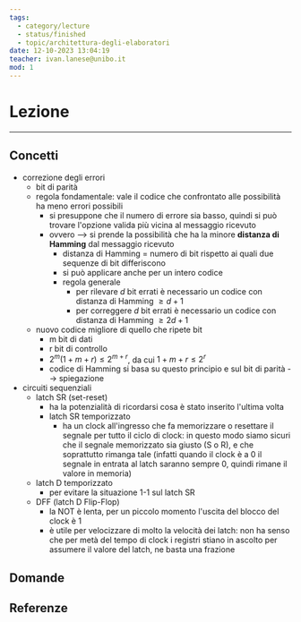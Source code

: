 ```yaml
---
tags:
  - category/lecture
  - status/finished
  - topic/architettura-degli-elaboratori
date: 12-10-2023 13:04:19
teacher: ivan.lanese@unibo.it
mod: 1
---
```

# Lezione
---
## Concetti
- correzione degli errori
	- bit di parità
	- regola fondamentale: vale il codice che confrontato alle possibilità ha meno errori possibili
		- si presuppone che il numero di errore sia basso, quindi si può trovare l'opzione valida più vicina al messaggio ricevuto
		- ovvero --> si prende la possibilità che ha la minore **distanza di Hamming** dal messaggio ricevuto
			- distanza di Hamming = numero di bit rispetto ai quali due sequenze di bit differiscono
			- si può applicare anche per un intero codice
			- regola generale
				- per rilevare $d$ bit errati è necessario un codice con distanza di Hamming $\geq d+1$
				- per correggere $d$ bit errati è necessario un codice con distanza di Hamming $\geq 2d+1$
	- nuovo codice migliore di quello che ripete bit
		- m bit di dati
		- r bit di controllo
		- $2^{m} (1 + m + r) \leq 2^{m+r}$, da cui $1 + m + r \leq 2^{r}$
		- codice di Hamming si basa su questo principio e sul bit di parità --> spiegazione
- circuiti sequenziali
	- latch SR (set-reset)
		- ha la potenzialità di ricordarsi cosa è stato inserito l'ultima volta
		- latch SR temporizzato
			- ha un clock all'ingresso che fa memorizzare o resettare il segnale per tutto il ciclo di clock: in questo modo siamo sicuri che il segnale memorizzato sia giusto (S o R), e che soprattutto rimanga tale (infatti quando il clock è a 0 il segnale in entrata al latch saranno sempre 0, quindi rimane il valore in memoria)
	- latch D temporizzato
		- per evitare la situazione 1-1 sul latch SR
	- DFF (latch D Flip-Flop)
		- la NOT è lenta, per un piccolo momento l'uscita del blocco del clock è 1
		- è utile per velocizzare di molto la velocità dei latch: non ha senso che per metà del tempo di clock i registri stiano in ascolto per assumere il valore del latch, ne basta una frazione

## Domande

## Referenze
